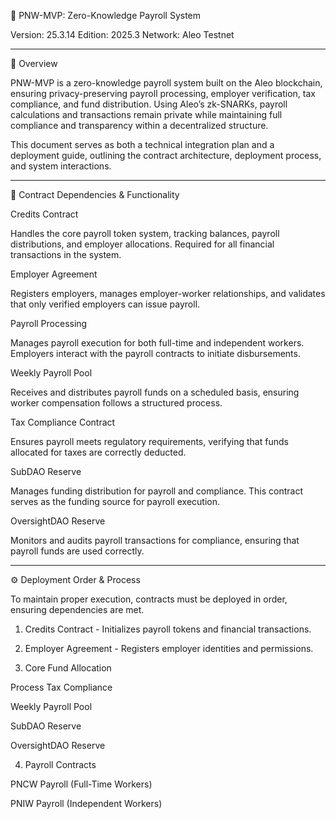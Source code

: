 📌 PNW-MVP: Zero-Knowledge Payroll System

Version: 25.3.14
Edition: 2025.3
Network: Aleo Testnet


---

🚀 Overview

PNW-MVP is a zero-knowledge payroll system built on the Aleo blockchain, ensuring privacy-preserving payroll processing, employer verification, tax compliance, and fund distribution. Using Aleo’s zk-SNARKs, payroll calculations and transactions remain private while maintaining full compliance and transparency within a decentralized structure.

This document serves as both a technical integration plan and a deployment guide, outlining the contract architecture, deployment process, and system interactions.


---

🔄 Contract Dependencies & Functionality

Credits Contract

Handles the core payroll token system, tracking balances, payroll distributions, and employer allocations. Required for all financial transactions in the system.

Employer Agreement

Registers employers, manages employer-worker relationships, and validates that only verified employers can issue payroll.

Payroll Processing

Manages payroll execution for both full-time and independent workers. Employers interact with the payroll contracts to initiate disbursements.

Weekly Payroll Pool

Receives and distributes payroll funds on a scheduled basis, ensuring worker compensation follows a structured process.

Tax Compliance Contract

Ensures payroll meets regulatory requirements, verifying that funds allocated for taxes are correctly deducted.

SubDAO Reserve

Manages funding distribution for payroll and compliance. This contract serves as the funding source for payroll execution.

OversightDAO Reserve

Monitors and audits payroll transactions for compliance, ensuring that payroll funds are used correctly.


---

⚙️ Deployment Order & Process

To maintain proper execution, contracts must be deployed in order, ensuring dependencies are met.

1. Credits Contract - Initializes payroll tokens and financial transactions.


2. Employer Agreement - Registers employer identities and permissions.


3. Core Fund Allocation

Process Tax Compliance

Weekly Payroll Pool

SubDAO Reserve

OversightDAO Reserve



4. Payroll Contracts

PNCW Payroll (Full-Time Workers)

PNIW Payroll (Independent Workers)

